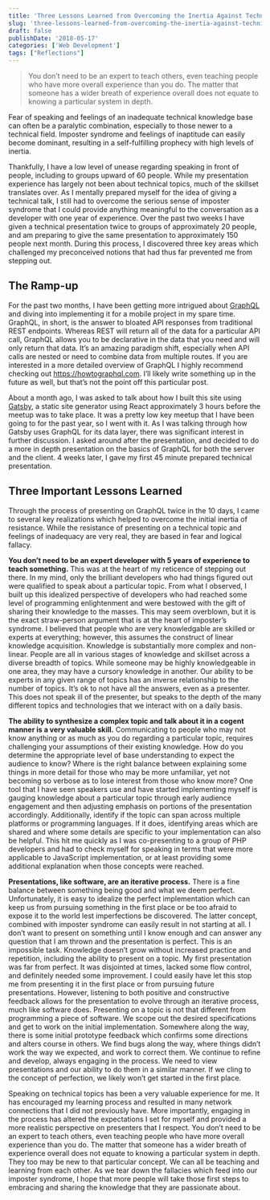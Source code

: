 ```yaml
---
title: 'Three Lessons Learned from Overcoming the Inertia Against Technical Presentations'
slug: 'three-lessons-learned-from-overcoming-the-inertia-against-technical-presentations'
draft: false
publishDate: '2018-05-17'
categories: ['Web Development']
tags: ["Reflections"]
---
```

> You don’t need to be an expert to teach others, even teaching people who have more overall experience than you do. The matter that someone has a wider breath of experience overall does not equate to knowing a particular system in depth.

Fear of speaking and feelings of an inadequate technical knowledge base can often be a paralytic combination, especially to those newer to a technical field. Imposter syndrome and feelings of inaptitude can easily become dominant, resulting in a self-fulfilling prophecy with high levels of inertia.

Thankfully, I have a low level of unease regarding speaking in front of people, including to groups upward of 60 people. While my presentation experience has largely not been about technical topics, much of the skillset translates over. As I mentally prepared myself for the idea of giving a technical talk, I still had to overcome the serious sense of imposter syndrome that I could provide anything meaningful to the conversation as a developer with one year of experience. Over the past two weeks I have given a technical presentation twice to groups of approximately 20 people, and am preparing to give the same presentation to approximately 150 people next month. During this process, I discovered three key areas which challenged my preconceived notions that had thus far prevented me from stepping out.

## The Ramp-up
For the past two months, I have been getting more intrigued about [GraphQL](https:graphql.org) and diving into implementing it for a mobile project in my spare time. GraphQL, in short, is the answer to bloated API responses from traditional REST endpoints. Whereas REST will return all of the data for a particular API call, GraphQL allows you to be declarative in the data that you need and will only return that data. It’s an amazing paradigm shift, especially when API calls are nested or need to combine data from multiple routes. If you are interested in a more detailed overview of GraphQL I highly recommend checking out https://howtographql.com. I’ll likely write something up in the future as well, but that’s not the point off this particular post.

About a month ago, I was asked to talk about how I built this site using [Gatsby](https:gatsbyjs.org), a static site generator using React approximately 3 hours before the meetup was to take place. It was a pretty low key meetup that I have been going to for the past year, so I went with it. As I was talking through how Gatsby uses GraphQL for its data layer, there was significant interest in further discussion. I asked around after the presentation, and decided to do a more in depth presentation on the basics of GraphQL for both the server and the client. 4 weeks later, I gave my first 45 minute prepared technical presentation.

## Three Important Lessons Learned
Through the process of presenting on GraphQL twice in the 10 days, I came to several key realizations which helped to overcome the initial inertia of resistance. While the resistance of presenting on a technical topic and feelings of inadequacy are very real, they are based in fear and logical fallacy.

**You don’t need to be an expert developer with 5 years of experience to teach something.** This was at the heart of my reticence of stepping out there. In my mind, only the brilliant developers who had things figured out were qualified to speak about a particular topic. From what I observed, I built up this idealized perspective of developers who had reached some level of programming enlightenment and were bestowed with the gift of sharing their knowledge to the masses. This may seem overblown, but it is the exact straw-person argument that is at the heart of imposter’s syndrome. I believed that people who are very knowledgable are skilled or experts at everything; however, this assumes the construct of linear knowledge acquisition. Knowledge is substantially more complex and non-linear. People are all in various stages of knowledge and skillset across a diverse breadth of topics. While someone may be highly knowledgeable in one area, they may have a cursory knowledge in another. Our ability to be experts in any given range of topics has an inverse relationship to the number of topics. It’s ok to not have all the answers, even as a presenter. This does not speak ill of the presenter, but speaks to the depth of the many different topics and technologies that we interact with on a daily basis.

**The ability to synthesize a complex topic and talk about it in a cogent manner is a very valuable skill.** Communicating to people who may not know anything or as much as you do regarding a particular topic, requires challenging your assumptions of their existing knowledge. How do you determine the appropriate level of base understanding to expect the audience to know? Where is the right balance between explaining some things in more detail for those who may be more unfamiliar, yet not becoming so verbose as to lose interest from those who know more? One tool that I have seen speakers use and have started implementing myself is gauging knowledge about a particular topic through early audience engagement and then adjusting emphasis on portions of the presentation accordingly. Additionally, identify if the topic can span across multiple platforms or programming languages. If it does, identifying areas which are shared and where some details are specific to your implementation can also be helpful. This hit me quickly as I was co-presenting to a group of PHP developers and had to check myself for speaking in terms that were more applicable to JavaScript implementation, or at least providing some additional explanation when those concepts were reached.

**Presentations, like software, are an iterative process.** There is a fine balance between something being good and what we deem perfect. Unfortunately, it is easy to idealize the perfect implementation which can keep us from pursuing something in the first place or be too afraid to expose it to the world lest imperfections be discovered. The latter concept, combined with imposter syndrome can easily result in not starting at all. I don’t want to present on something until I know enough and can answer any question that I am thrown and the presentation is perfect. This is an impossible task. Knowledge doesn’t grow without increased practice and repetition, including the ability to present on a topic. My first presentation was far from perfect. It was disjointed at times, lacked some flow control, and definitely needed some improvement. I could easily have let this stop me from presenting it in the first place or from pursuing future presentations. However, listening to both positive and constructive feedback allows for the presentation to evolve through an iterative process, much like software does. Presenting on a topic is not that different from programming a piece of software. We scope out the desired specifications and get to work on the initial implementation. Somewhere along the way, there is some initial prototype feedback which confirms some directions and alters course in others. We find bugs along the way, where things didn’t work the way we expected, and work to correct them. We continue to refine and develop, always engaging in the process. We need to view presentations and our ability to do them in a similar manner. If we cling to the concept of perfection, we likely won’t get started in the first place. 

Speaking on technical topics has been a very valuable experience for me. It has encouraged my learning process and resulted in many network connections that I did not previously have. More importantly, engaging in the process has altered the expectations I set for myself and provided a more realistic perspective on presenters that I respect. You don’t need to be an expert to teach others, even teaching people who have more overall experience than you do. The matter that someone has a wider breath of experience overall does not equate to knowing a particular system in depth. They too may be new to that particular concept. We can all be teaching and learning from each other. As we tear down the fallacies which feed into our imposter syndrome, I hope that more people will take those first steps to embracing and sharing the knowledge that they are passionate about.
